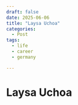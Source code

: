 ```yaml
---
draft: false
date: 2025-06-06
title: "Laysa Uchoa"
categories:
  - Post
tags:
  - life
  - career
  - germany

---
```


# Laysa Uchoa

<meta property="og:title" content="Feeling positive">
<meta property="og:description" content="About me">
<meta property="og:image" content="http://antocuni.eu/2025/02-over-the-clouds/valtournenche-over-the-clouds.jpg">
<meta name="author" content="Laysa Uchoa">

<!-- more -->